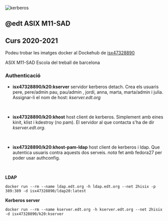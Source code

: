 ![kerberos][logo]
## @edt ASIX M11-SAD 
## Curs 2020-2021

Podeu trobar les imatges docker al Dockehub de [isx47328890](https://hub.docker.com/u/isx47328890/)

ASIX M11-SAD Escola del treball de barcelona
### Authenticació

* **isx47328890/k20:kserver** servidor kerberos detach. Crea els usuaris pere, pere/admin
  pau, pau/admin , jordi, anna, marta, marta/admin i julia.
  Assignar-li el nom de host: *kserver.edt.org*

  <br>

* **isx47328890/k20:khost** host client de kerberos. Simplement amb eines 
  kinit, klist i kdestroy (no pam). El servidor al que contacta s'ha 
  de dir *kserver.edt.org*.

  <br>

* **isx47328890/k20:khost-pam-ldap** host client de kerberos i ldap. Que autentica usuaris contra aquests dos serveis.
  *nota* fet amb fedora27 per poder usar authconfig.

  <br>

  

**LDAP**
```
docker run --rm --name ldap.edt.org -h ldap.edt.org --net 2hisix -p 389:389 -d isx47328890/ldap20:latest
```

**Kerberos server**
```
docker run --rm --name kserver.edt.org -h kserver.edt.org --net 2hisix -d isx47328890/k20:kserver
```
[logo]: https://www.diegocalvo.es/wp-content/uploads/2018/08/logo_kerberos.jpg
[Dockerhub de isx47328890]:https://hub.docker.com/r/isx47328890/k20
[GitHub de isx47328890]:https://github.com/isx47328890/k20
[GitLab de isx47328890]:https://gitlab.com/isx47328890/k20